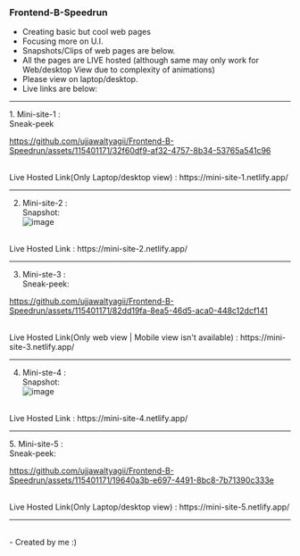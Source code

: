 ### Frontend-B-Speedrun
- Creating basic but cool web pages
- Focusing more on U.I.
- Snapshots/Clips of web pages are below.
- All the pages are LIVE hosted (although same may only work for Web/desktop View due to complexity of animations)
- Please view on laptop/desktop.
- Live links are below:
<hr>
1. Mini-site-1 : 
   <br>
   Sneak-peek
   <br>

https://github.com/ujjawaltyagii/Frontend-B-Speedrun/assets/115401171/32f60df9-af32-4757-8b34-53765a541c96


<br>
   Live Hosted Link(Only Laptop/desktop view) : https://mini-site-1.netlify.app/
<br><hr>
   
2. Mini-site-2 : 
   <br>Snapshot:
   <br>
   ![image](https://github.com/ujjawaltyagii/Frontend-B-Speedrun/assets/115401171/53c019a1-18fb-4d9d-9f8c-1a629e5d1a7d)
<br>
   Live Hosted Link : https://mini-site-2.netlify.app/
   <br><hr>

3. Mini-ste-3 : 
   <br>Sneak-peek:
   <br>

https://github.com/ujjawaltyagii/Frontend-B-Speedrun/assets/115401171/82dd19fa-8ea5-46d5-aca0-448c12dcf141


<br>
   Live Hosted Link(Only web view | Mobile view isn't available) : https://mini-site-3.netlify.app/
   <br><hr>

   

4. Mini-ste-4 : 
   <br>Snapshot:
   <br>
   ![image](https://github.com/ujjawaltyagii/Frontend-B-Speedrun/assets/115401171/d1645d6f-c68b-4090-8904-32fa4621c972)

<br>
   Live Hosted Link : https://mini-site-4.netlify.app/
   <br>
   <hr>
5. Mini-site-5 :
   <br> 
   Sneak-peek:
   <br>
   
https://github.com/ujjawaltyagii/Frontend-B-Speedrun/assets/115401171/19640a3b-e697-4491-8bc8-7b71390c333e


   <br>
   Live Hosted Link(Only Laptop/desktop view) : https://mini-site-5.netlify.app/ 
<br>   
<hr>
<br>
- Created by me :)
